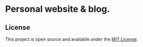 # Personal website & blog.

## License

This project is open source and available under the [MIT License](LICENSE).
